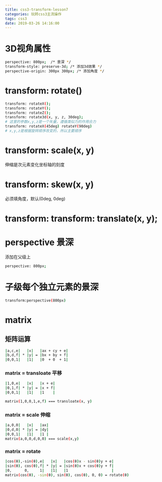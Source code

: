 ```yaml
---
title: css3-transform-lesson7
categories: 玩转css3主流操作
tags: css3
date: 2019-03-26 14:16:00
---
```

# 3D视角属性
```bash
perspective: 800px;  /* 景深 */
transform-style: preserve-3d; /* 添加3d效果 */
perspective-origin: 300px 300px; /* 添加角度 */
```
# transform: rotate()
```bash
transform: rotateX();
transform: rotateY();
transform: rotateZ();
transform: rotate3d(x, y, z, 30deg);
# 这里的参数x,y,z是一个矢量，遵循类似力的作用合力
transform: rotateX(45deg) rotateY(90deg)
# x,y,z是根据旋转顺序改变的，所以主要顺序
```
# transform: scale(x, y)
伸缩是次元素变化坐标轴的刻度
 
# transform: skew(x, y)
必须填角度，默认(0deg, 0deg)

# transform: transform: translate(x, y);

# perspective 景深
添加在父级上
```bash
perspective: 800px;
```
# 子级每个独立元素的景深
```bash
transform:perspective(800px)
```
# matrix
## 矩阵运算
```bash
|a,c,e|   |x|   |ax + cy + e|
|b,d,f| * |y| = |bx + by + f|
|0,0,1|   |1|   |0  + 0  + 1|
```
### matrix = transloate 平移
```bash
|1,0,e|   |x|   |x + e|
|0,1,f| * |y| = |x + f|
|0,0,1|   |1|   |1    |

matrix(1,0,0,1,e,f) === transloate(x, y)
```
### matrix = scale 伸缩
```bash
|a,0,0|   |x|   |ax|
|0,d,0| * |y| = |dy|
|0,0,1|   |1|   |1 |
matrix(a,0,0,d,0,0) === scale(x,y)
```

### matrix = rotate
```bash
|cos(θ),-sin(θ),e|   |x|   |cos(θ)x - sin(θ)y + e|
|sin(θ), cos(θ),f| * |y| = |sin(θ)x + cos(θ)y + f|
|0,      0,     1|   |1|   |1                    |
matrix(cos(θ), -sin(θ), sin(θ), cos(θ), 0, 0) = rotate(θ)
```
